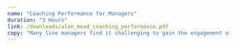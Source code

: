 ```yaml
---
name: "Coaching Performance for Managers"
duration: "3 Hours"
link: /downloads/alan_mead_coaching_performance.pdf
copy: "Many line managers find it challenging to gain the engagement of their team so that team genuinely owns the tasks, objectives and challenges they are working on and towards. Coaching can have a dramatic impact on this."
---
```

